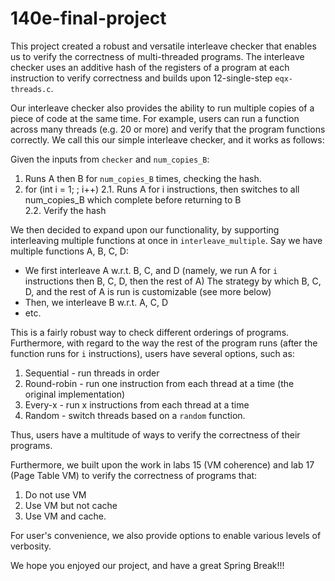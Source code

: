 # 140e-final-project
This project created a robust and versatile interleave checker that enables us to
verify the correctness of multi-threaded programs. The interleave checker uses
an additive hash of the registers of a program at each instruction to
verify correctness and builds upon 12-single-step `eqx-threads.c`.

Our interleave checker also provides the ability to run multiple copies of a
piece of code at the same time. For example, users can run a function across
many threads (e.g. 20 or more) and verify that the program functions correctly.
We call this our simple interleave checker, and it works as follows:

Given the inputs from `checker` and `num_copies_B`:
   1. Runs A then B for `num_copies_B` times, checking the hash.
   2. for (int i = 1; ; i++)
        2.1. Runs A for i instructions, then switches to all num_copies_B which complete before returning to B  
        2.2. Verify the hash

We then decided to expand upon our functionality, by supporting interleaving multiple functions 
at once in `interleave_multiple`. Say we have multiple functions A, B, C, D:
- We first interleave A w.r.t. B, C, and D 
    (namely, we run A for `i` instructions then B, C, D, then the rest of A)
    The strategy by which B, C, D, and the rest of A is run is customizable (see more below)
- Then, we interleave B w.r.t. A, C, D
- etc.

This is a fairly robust way to check different orderings of programs. Furthermore, with regard to
the way the rest of the program runs (after the function runs for `i` instructions), users have
several options, such as:
1. Sequential - run threads in order
2. Round-robin - run one instruction from each thread at a time (the original implementation)
3. Every-x - run x instructions from each thread at a time
4. Random - switch threads based on a `random` function.

Thus, users have a multitude of ways to verify the correctness of their programs.

Furthermore, we built upon the work in labs 15 (VM coherence) and lab 17 (Page Table VM) to
verify the correctness of programs that:
1. Do not use VM
2. Use VM but not cache
3. Use VM and cache.

For user's convenience, we also provide options to enable various levels of verbosity.

We hope you enjoyed our project, and have a great Spring Break!!!